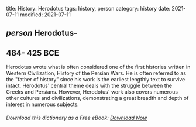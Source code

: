 title: History: Herodotus
tags: history, person
category: history
date: 2021-07-11
modified: 2021-07-11

## _person_ Herodotus-
 484-
425 BCE
-
Herodotus wrote what is
often considered one of the first histories written in Western
Civilization, History of the Persian Wars. He is often
referred to as the "father of history" since his work is the earliest
lengthly text to survive intact. Herodotus' central theme deals with
the struggle between the Greeks and Persians. However, Herodotus'
work also covers numerous other cultures and civilizations,
demonstrating a great breadth and depth of interest in numerous subjects.


###### Download *this* dictionary as a Free eBook: [Download Now]({static}static/SerfHistoryDictionary.pdf)

